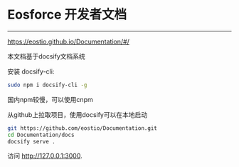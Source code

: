 # Eosforce 开发者文档

---------------------------------------

https://eostio.github.io/Documentation/#/

本文档基于docsify文档系统

安装 docsify-cli:

```bash
sudo npm i docsify-cli -g
```

国内npm较慢，可以使用cnpm

从github上拉取项目，使用docsify可以在本地启动

```bash
git https://github.com/eostio/Documentation.git
cd Documentation/docs
docsify serve .
```

访问 http://127.0.0.1:3000.